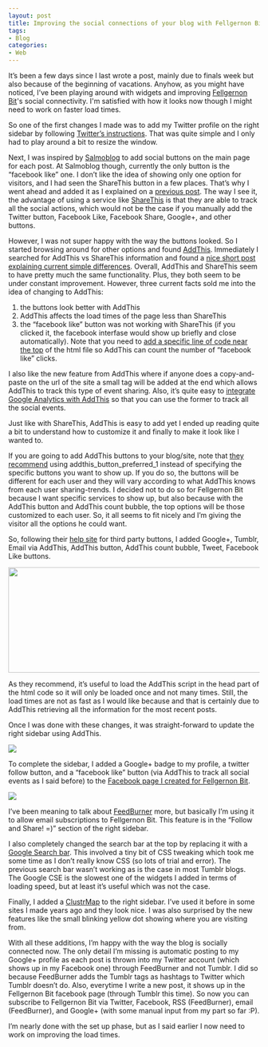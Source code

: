 ```yaml
---
layout: post
title: Improving the social connections of your blog with Fellgernon Bit examples
tags:
- Blog
categories:
- Web
---
```

<p>It&#8217;s been a few days since I last wrote a post, mainly due to finals week but also because of the beginning of vacations. Anyhow, as you might have noticed, I&#8217;ve been playing around with widgets and improving <a href="http://fellgernon.tumblr.com">Fellgernon Bit</a>'s social connectivity. I'm satisfied with how it looks now though I might need to work on faster load times.</p>

<p>So one of the first changes I made was to add my Twitter profile on the right sidebar by following <a href="http://twitter.com/about/resources/widgets/widget_profile">Twitter&#8217;s instructions</a>. That was quite simple and I only had to play around a bit to resize the window. </p>
<p>Next, I was inspired by <a href="http://salmoblog.org/">Salmoblog</a> to add social buttons on the main page for each post. At Salmoblog though, currently the only button is the &#8220;facebook like&#8221; one. I don&#8217;t like the idea of showing only one option for visitors, and I had seen the ShareThis button in a few places. That&#8217;s why I went ahead and added it as I explained on a <a href="http://fellgernon.tumblr.com/post/14273440005/twitter-fb-google-both-in-main-site-and-in-permalink#.TvK_GSPOzIw">previous post</a>. The way I see it, the advantage of using a service like <a href="http://sharethis.com/">ShareThis</a> is that they are able to track all the social actions, which would not be the case if you manually add the Twitter button, Facebook Like, Facebook Share, Google+, and other buttons. </p>
<p>However, I was not super happy with the way the buttons looked. So I started browsing around for other options and found <a href="http://www.addthis.com/">AddThis</a>. Immediately I searched for AddThis vs ShareThis information and found a <a href="http://www.twobitoperation.com/blog/addthis-vs-sharethis/">nice short post explaining current simple differences</a>. Overall, AddThis and ShareThis seem to have pretty much the same functionality. Plus, they both seem to be under constant improvement. However, three current facts sold me into the idea of changing to AddThis:</p>
<ol><li>the buttons look better with AddThis</li>
<li>AddThis affects the load times of the page less than ShareThis</li>
<li>the &#8220;facebook like&#8221; button was not working with ShareThis (if you clicked it, the facebook interfase would show up briefly and close automatically). Note that you need to <a href="https://www.addthis.com/help/third-party-buttons#facebook-like">add a specific line of code near the top</a> of the html file so AddThis can count the number of &#8220;facebook like&#8221; clicks.</li>
</ol><p>I also like the new feature from AddThis where if anyone does a copy-and-paste on the url of the site a small tag will be added at the end which allows AddThis to track this type of event sharing. Also, it&#8217;s quite easy to <a href="http://www.addthis.com/help/google-analytics-integration#.TvLBeSPOzIw">integrate Google Analytics with AddThis</a> so that you can use the former to track all the social events.</p>
<p>Just like with ShareThis, AddThis is easy to add yet I ended up reading quite a bit to understand how to customize it and finally to make it look like I wanted to. </p>
<p>If you are going to add AddThis buttons to your blog/site, note that <a href="https://www.addthis.com/get/sharing#.TvLFsiPOzIw">they recommend</a> using addthis_button_preferred_1 instead of specifying the specific buttons you want to show up. If you do so, the buttons will be different for each user and they will vary according to what AddThis knows from each user sharing-trends. I decided not to do so for Fellgernon Bit because I want specific services to show up, but also because with the AddThis button and AddThis count bubble, the top options will be those customized to each user. So, it all seems to fit nicely and I&#8217;m giving the visitor all the options he could want.</p>
<p>So, following their <a href="https://www.addthis.com/help/third-party-buttons#.TvLGuCPOzIw">help site</a> for third party buttons, I added Google+, Tumblr, Email via AddThis, AddThis button, AddThis count bubble, Tweet, Facebook Like buttons.</p>
<p><img height="211" src="https://lh5.googleusercontent.com/-4o5jDApZqLw/TvLDYZTxx5I/AAAAAAAARoc/4zVkoP4ft8A/s800/Screen%252520shot%2525202011-12-21%252520at%2525208.17.11%252520PM.jpg" width="554"/></p>
<p>As they recommend, it&#8217;s useful to load the AddThis script in the head part of the html code so it will only be loaded once and not many times. Still, the load times are not as fast as I would like because and that is certainly due to AddThis retrieving all the information for the most recent posts.</p>
<p>Once I was done with these changes, it was straight-forward to update the right sidebar using AddThis. </p>
<p><img src="https://lh5.googleusercontent.com/-rd8VUhVyBHE/TvLDWZupZrI/AAAAAAAARoc/HX591_FwWRU/s800/Screen%252520shot%2525202011-12-21%252520at%2525208.17.02%252520PM.jpg"/></p>
<p>To complete the sidebar, I added a Google+ badge to my profile, a twitter follow button, and a &#8220;facebook like&#8221; button (via AddThis to track all social events as I said before) to the <a href="http://www.facebook.com/pages/Fellgernon-Bit/266730316715060">Facebook page I created for Fellgernon Bit</a>.</p>
<p><img src="https://lh4.googleusercontent.com/-yeUcWDXrPcQ/TvLDUNQdVTI/AAAAAAAARoc/7itKTc9YQpw/s640/Screen%252520shot%2525202011-12-21%252520at%2525208.06.48%252520PM.jpg"/></p>
<p>I&#8217;ve been meaning to talk about <a href="http://feedburner.google.com/">FeedBurner</a> more, but basically I&#8217;m using it to allow email subscriptions to Fellgernon Bit. This feature is in the &#8220;Follow and Share! =)&#8221; section of the right sidebar.</p>
<p>I also completely changed the search bar at the top by replacing it with a <a href="http://www.google.com/cse/">Google Search bar</a>. This involved a tiny bit of CSS tweaking which took me some time as I don&#8217;t really know CSS (so lots of trial and error). The previous search bar wasn&#8217;t working as is the case in most Tumblr blogs. The Google CSE is the slowest one of the widgets I added in terms of loading speed, but at least it&#8217;s useful which was not the case.</p>
<p>Finally, I added a <a href="http://clustrmaps.com/">ClustrMap</a> to the right sidebar. I&#8217;ve used it before in some sites I made years ago and they look nice. I was also surprised by the new features like the small blinking yellow dot showing where you are visiting from. </p>
<p>With all these additions, I&#8217;m happy with the way the blog is socially connected now. The only detail I&#8217;m missing is automatic posting to my Google+ profile as each post is thrown into my Twitter account (which shows up in my Facebook one) through FeedBurner and not Tumblr. I did so because FeedBurner adds the Tumblr tags as hashtags to Twitter which Tumblr doesn&#8217;t do. Also, everytime I write a new post, it shows up in the Fellgernon Bit facebook page (through Tumblr this time). So now you can subscribe to Fellgernon Bit via Twitter, Facebook, RSS (FeedBurner), email (FeedBurner), and Google+ (with some manual input from my part so far :P).</p>
<p>I&#8217;m nearly done with the set up phase, but as I said earlier I now need to work on improving the load times.</p>
